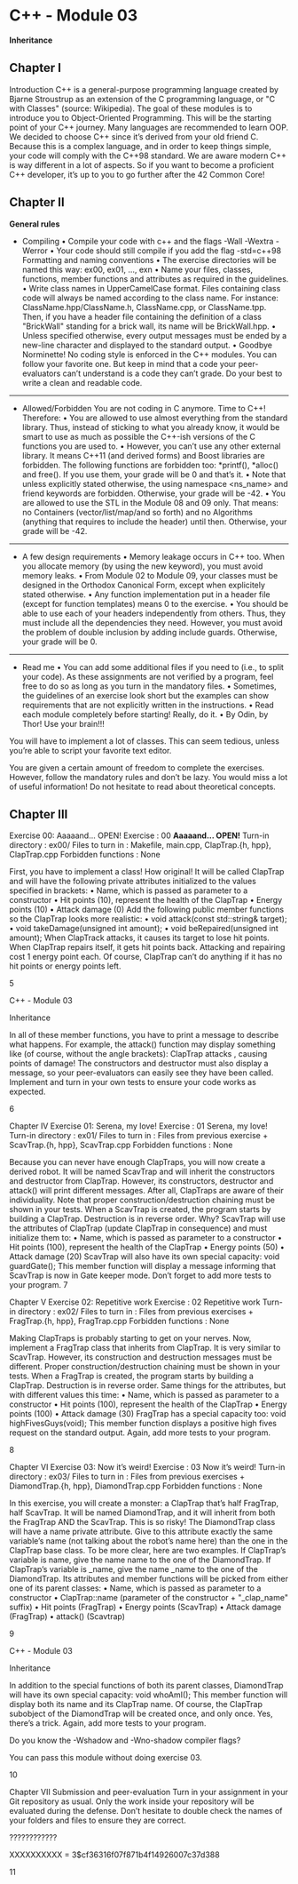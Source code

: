 # C++ - Module 03

**Inheritance**

## Chapter I

Introduction
C++ is a general-purpose programming language created by Bjarne Stroustrup as an extension of the C programming language, or "C with Classes" (source: Wikipedia).
The goal of these modules is to introduce you to Object-Oriented Programming.
This will be the starting point of your C++ journey. Many languages are recommended to learn OOP. We decided to choose C++ since it’s derived from your old friend C.
Because this is a complex language, and in order to keep things simple, your code will comply with the C++98 standard.
We are aware modern C++ is way different in a lot of aspects. So if you want to
become a proficient C++ developer, it’s up to you to go further after the 42 Common Core!

## Chapter II

**General rules**

- Compiling
  • Compile your code with c++ and the flags -Wall -Wextra -Werror
  • Your code should still compile if you add the flag -std=c++98
  Formatting and naming conventions
  • The exercise directories will be named this way: ex00, ex01, ..., exn
  • Name your files, classes, functions, member functions and attributes as required in the guidelines.
  • Write class names in UpperCamelCase format. Files containing class code will
  always be named according to the class name. For instance:
  ClassName.hpp/ClassName.h, ClassName.cpp, or ClassName.tpp. Then, if you
  have a header file containing the definition of a class "BrickWall" standing for a brick wall, its name will be BrickWall.hpp.
  • Unless specified otherwise, every output messages must be ended by a new-line
  character and displayed to the standard output.
  • Goodbye Norminette! No coding style is enforced in the C++ modules. You can
  follow your favorite one. But keep in mind that a code your peer-evaluators can’t understand is a code they can’t grade. Do your best to write a clean and readable code.

---

- Allowed/Forbidden
  You are not coding in C anymore. Time to C++! Therefore:
  • You are allowed to use almost everything from the standard library. Thus, instead of sticking to what you already know, it would be smart to use as much as possible the C++-ish versions of the C functions you are used to.
  • However, you can’t use any other external library. It means C++11 (and derived forms) and Boost libraries are forbidden. The following functions are forbidden too: *printf(), *alloc() and free(). If you use them, your grade will be 0 and that’s it.
  • Note that unless explicitly stated otherwise, the using namespace <ns_name> and friend keywords are forbidden. Otherwise, your grade will be -42.
  • You are allowed to use the STL in the Module 08 and 09 only. That means:
  no Containers (vector/list/map/and so forth) and no Algorithms (anything that requires to include the <algorithm> header) until then. Otherwise, your grade will be -42.

---

- A few design requirements
  • Memory leakage occurs in C++ too. When you allocate memory (by using the new
  keyword), you must avoid memory leaks.
  • From Module 02 to Module 09, your classes must be designed in the Orthodox
  Canonical Form, except when explicitely stated otherwise.
  • Any function implementation put in a header file (except for function templates)
  means 0 to the exercise.
  • You should be able to use each of your headers independently from others. Thus, they must include all the dependencies they need. However, you must avoid the problem of double inclusion by adding include guards. Otherwise, your grade will be 0.

---

- Read me
  • You can add some additional files if you need to (i.e., to split your code). As these assignments are not verified by a program, feel free to do so as long as you turn in the mandatory files.
  • Sometimes, the guidelines of an exercise look short but the examples can show
  requirements that are not explicitly written in the instructions.
  • Read each module completely before starting! Really, do it.
  • By Odin, by Thor! Use your brain!!!

You will have to implement a lot of classes. This can seem tedious, unless you’re able to script your favorite text editor.

You are given a certain amount of freedom to complete the exercises. However, follow the mandatory rules and don’t be lazy. You would miss a lot of useful information! Do not hesitate to read about theoretical concepts.

## Chapter III

Exercise 00: Aaaaand... OPEN!
Exercise : 00
**Aaaaand... OPEN!**
Turn-in directory : ex00/
Files to turn in : Makefile, main.cpp, ClapTrap.{h, hpp}, ClapTrap.cpp
Forbidden functions : None

First, you have to implement a class! How original! It will be called ClapTrap and will have the following private attributes initialized to the values specified in brackets:
• Name, which is passed as parameter to a constructor
• Hit points (10), represent the health of the ClapTrap
• Energy points (10)
• Attack damage (0)
Add the following public member functions so the ClapTrap looks more realistic:
• void attack(const std::string& target);
• void takeDamage(unsigned int amount);
• void beRepaired(unsigned int amount);
When ClapTrack attacks, it causes its target to lose <attack damage> hit points.
When ClapTrap repairs itself, it gets <amount> hit points back. Attacking and repairing
cost 1 energy point each. Of course, ClapTrap can’t do anything if it has no hit points
or energy points left.

5

C++ - Module 03

Inheritance

In all of these member functions, you have to print a message to describe what happens. For example, the attack() function may display something like (of course, without
the angle brackets):
ClapTrap <name> attacks <target>, causing <damage> points of damage!
The constructors and destructor must also display a message, so your peer-evaluators
can easily see they have been called.
Implement and turn in your own tests to ensure your code works as expected.

6

Chapter IV
Exercise 01: Serena, my love!
Exercise : 01
Serena, my love!
Turn-in directory : ex01/
Files to turn in : Files from previous exercise + ScavTrap.{h, hpp},
ScavTrap.cpp
Forbidden functions : None

Because you can never have enough ClapTraps, you will now create a derived robot.
It will be named ScavTrap and will inherit the constructors and destructor from ClapTrap. However, its constructors, destructor and attack() will print different messages.
After all, ClapTraps are aware of their individuality.
Note that proper construction/destruction chaining must be shown in your tests.
When a ScavTrap is created, the program starts by building a ClapTrap. Destruction is
in reverse order. Why?
ScavTrap will use the attributes of ClapTrap (update ClapTrap in consequence) and
must initialize them to:
• Name, which is passed as parameter to a constructor
• Hit points (100), represent the health of the ClapTrap
• Energy points (50)
• Attack damage (20)
ScavTrap will also have its own special capacity:
void guardGate();
This member function will display a message informing that ScavTrap is now in Gate
keeper mode.
Don’t forget to add more tests to your program.
7

Chapter V
Exercise 02: Repetitive work
Exercise : 02
Repetitive work
Turn-in directory : ex02/
Files to turn in : Files from previous exercises + FragTrap.{h, hpp},
FragTrap.cpp
Forbidden functions : None

Making ClapTraps is probably starting to get on your nerves.
Now, implement a FragTrap class that inherits from ClapTrap. It is very similar to
ScavTrap. However, its construction and destruction messages must be different. Proper
construction/destruction chaining must be shown in your tests. When a FragTrap is
created, the program starts by building a ClapTrap. Destruction is in reverse order.
Same things for the attributes, but with different values this time:
• Name, which is passed as parameter to a constructor
• Hit points (100), represent the health of the ClapTrap
• Energy points (100)
• Attack damage (30)
FragTrap has a special capacity too:
void highFivesGuys(void);
This member function displays a positive high fives request on the standard output.
Again, add more tests to your program.

8

Chapter VI
Exercise 03: Now it’s weird!
Exercise : 03
Now it’s weird!
Turn-in directory : ex03/
Files to turn in : Files from previous exercises + DiamondTrap.{h, hpp},
DiamondTrap.cpp
Forbidden functions : None

In this exercise, you will create a monster: a ClapTrap that’s half FragTrap, half
ScavTrap. It will be named DiamondTrap, and it will inherit from both the FragTrap
AND the ScavTrap. This is so risky!
The DiamondTrap class will have a name private attribute. Give to this attribute
exactly the same variable’s name (not talking about the robot’s name here) than the one
in the ClapTrap base class.
To be more clear, here are two examples.
If ClapTrap’s variable is name, give the name name to the one of the DiamondTrap.
If ClapTrap’s variable is \_name, give the name \_name to the one of the DiamondTrap.
Its attributes and member functions will be picked from either one of its parent classes:
• Name, which is passed as parameter to a constructor
• ClapTrap::name (parameter of the constructor + "\_clap_name" suffix)
• Hit points (FragTrap)
• Energy points (ScavTrap)
• Attack damage (FragTrap)
• attack() (Scavtrap)

9

C++ - Module 03

Inheritance

In addition to the special functions of both its parent classes, DiamondTrap will have
its own special capacity:
void whoAmI();
This member function will display both its name and its ClapTrap name.
Of course, the ClapTrap subobject of the DiamondTrap will be created once, and only
once. Yes, there’s a trick.
Again, add more tests to your program.

Do you know the -Wshadow and -Wno-shadow compiler flags?

You can pass this module without doing exercise 03.

10

Chapter VII
Submission and peer-evaluation
Turn in your assignment in your Git repository as usual. Only the work inside your
repository will be evaluated during the defense. Don’t hesitate to double check the
names of your folders and files to ensure they are correct.

????????????

XXXXXXXXXX = $3$$cf36316f07f871b4f14926007c37d388

11
